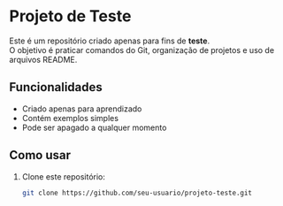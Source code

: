 # Projeto de Teste

Este é um repositório criado apenas para fins de **teste**.  
O objetivo é praticar comandos do Git, organização de projetos e uso de arquivos README.

## Funcionalidades
- Criado apenas para aprendizado
- Contém exemplos simples
- Pode ser apagado a qualquer momento

## Como usar
1. Clone este repositório:
   ```bash
   git clone https://github.com/seu-usuario/projeto-teste.git

